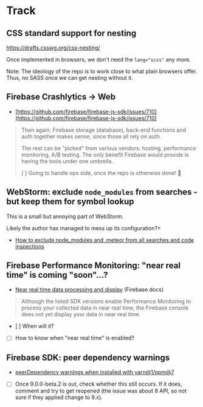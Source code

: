 # Track


## CSS standard support for nesting

https://drafts.csswg.org/css-nesting/

Once implemented in browsers, we don't need the `lang="scss"` any more.

Note: The ideology of the repo is to work close to what plain browsers offer. Thus, no SASS once we can get nesting without it.


## Firebase Crashlytics -> Web

- [https://github.com/firebase/firebase-js-sdk/issues/710](https://github.com/firebase/firebase-js-sdk/issues/710)

>Then again, Firebase storage (database), back-end functions and auth together makes sense, since those all rely on auth. 
>
>The rest can be "picked" from various vendors: hosting, performance monitoring, A/B testing. The only benefit Firebase would provide is having the tools under one umbrella.
>
>[ ] Going to handle ops side, once the repo is otherwise done! 🐤

## WebStorm: exclude `node_modules` from searches - but keep them for symbol lookup

This is a small but annoying part of WebStorm.

Likely the author has managed to mess up its configuration?=

- [How to exclude node_modules and .meteor from all searches and code inspections](https://intellij-support.jetbrains.com/hc/en-us/community/posts/207696445-How-to-exclude-node-modules-and-meteor-from-all-searches-and-code-inspections)


## Firebase Performance Monitoring: "near real time" is coming "soon"...?

- [Near real time data processing and display](https://firebase.google.com/docs/perf-mon/troubleshooting?authuser=0&platform=web#faq-real-time-data) (Firebase docs)

>Although the listed SDK versions enable Performance Monitoring to process your collected data in near real time, the Firebase console does not yet display your data in near real time.

- [ ] When will it?  
- [ ] How to know when "near real time" is enabled?


## Firebase SDK: peer dependency warnings

- [peerDependency warnings when installed with yarn@1/npm@7](https://github.com/firebase/firebase-js-sdk/issues/4789)

- [ ] Once 9.0.0-beta.2 is out, check whether this still occurs. If it does, comment and try to get reopened (the issue was about 8 API, so not sure if they applied change to 9.x).

